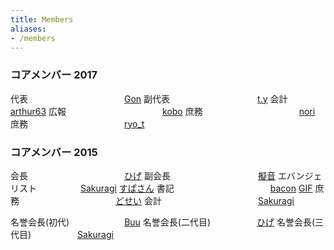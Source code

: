 ```yaml
---
title: Members
aliases:
- /members
---
```


### コアメンバー 2017

代表　　　　　　　　　　　[Gon](https://www.iggg.org/wiki/?Gon)
副代表　　　　　　　　　　[t.y](https://www.iggg.org/wiki/?t.y)
会計　　　　　　　　　　　[arthur63](https://www.iggg.org/wiki/?arthur63)
広報　　　　　　　　　　　[kobo](https://www.iggg.org/wiki/?kobo)
庶務　　　　　　　　　　　[nori](https://www.iggg.org/wiki/?nori)
庶務　　　　　　　　　　　[ryo_t](https://www.iggg.org/wiki/?ryo_t)

### コアメンバー 2015

会長　　　　　　　　　　　[ひげ](//www.iggg.org/wiki/?%E3%81%B2%E3%81%92 "ひげ")
副会長　　　　　　　　　　[擬音](//www.iggg.org/wiki/?%E6%93%AC%E9%9F%B3 "擬音")
エバンジェリスト　　　　　[Sakuragi](//www.iggg.org/wiki/?Sakuragi "Sakuragi")
[すぱさん](//www.iggg.org/wiki/?%E3%81%99%E3%81%B1%E3%81%95%E3%82%93 "すぱさん")
書記　　　　　　　　　　　[bacon](//www.iggg.org/wiki/?bacon "bacon")
[GIF](//www.iggg.org/wiki/?GIF "GIF")
庶務　　　　　　　　　　　[どせい](//www.iggg.org/wiki/?%E3%81%A9%E3%81%9B%E3%81%84 "どせい")
会計　　　　　　　　　　　[Sakuragi](//www.iggg.org/wiki/?Sakuragi "Sakuragi")

名誉会長(初代)　　　　　　 [Buu](//www.iggg.org/wiki/?Buu "Buu")
名誉会長(二代目)　　　　　 [ひげ](//www.iggg.org/wiki/?%E3%81%B2%E3%81%92 "ひげ")
名誉会長(三代目)　　　　　 [Sakuragi](//www.iggg.org/wiki/?Sakuragi "Sakuragi")

